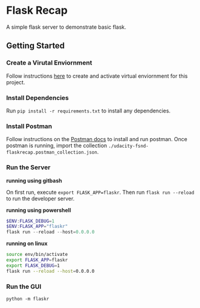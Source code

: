 # Flask Recap

A simple flask server to demonstrate basic flask.

## Getting Started

### Create a Virutal Enviornment

Follow instructions [here](https://packaging.python.org/guides/installing-using-pip-and-virtual-environments/) to create and activate virtual enviornment for this project.

### Install Dependencies

Run `pip install -r requirements.txt` to install any dependencies.

### Install Postman

Follow instructions on the [Postman docs](https://www.getpostman.com/) to install and run postman. Once postman is running, import the collection `./udacity-fsnd-flaskrecap.postman_collection.json`.

### Run the Server

<b>running using gitbash</b>

On first run, execute `export FLASK_APP=flaskr`. Then run `flask run --reload` to run the developer server.

<b>running using powershell</b>

```powershell
$ENV:FLASK_DEBUG=1
$ENV:FLASK_APP="flaskr"
flask run --reload --host=0.0.0.0
```
<b>running on linux</b>
```bash
source env/bin/activate
export FLASK_APP=flaskr
export FLASK_DEBUG=1
flask run --reload --host=0.0.0.0

```
### Run the GUI

`python -m flaskr`

